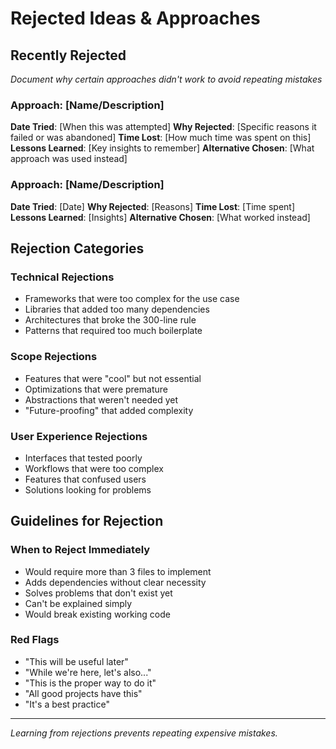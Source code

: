 # Rejected Ideas & Approaches

## Recently Rejected
*Document why certain approaches didn't work to avoid repeating mistakes*

### Approach: [Name/Description]
**Date Tried**: [When this was attempted]
**Why Rejected**: [Specific reasons it failed or was abandoned]
**Time Lost**: [How much time was spent on this]
**Lessons Learned**: [Key insights to remember]
**Alternative Chosen**: [What approach was used instead]

### Approach: [Name/Description]
**Date Tried**: [Date]
**Why Rejected**: [Reasons]
**Time Lost**: [Time spent]
**Lessons Learned**: [Insights]
**Alternative Chosen**: [What worked instead]

## Rejection Categories

### Technical Rejections
- Frameworks that were too complex for the use case
- Libraries that added too many dependencies
- Architectures that broke the 300-line rule
- Patterns that required too much boilerplate

### Scope Rejections
- Features that were "cool" but not essential
- Optimizations that were premature
- Abstractions that weren't needed yet
- "Future-proofing" that added complexity

### User Experience Rejections
- Interfaces that tested poorly
- Workflows that were too complex
- Features that confused users
- Solutions looking for problems

## Guidelines for Rejection

### When to Reject Immediately
- Would require more than 3 files to implement
- Adds dependencies without clear necessity
- Solves problems that don't exist yet
- Can't be explained simply
- Would break existing working code

### Red Flags
- "This will be useful later"
- "While we're here, let's also..."
- "This is the proper way to do it"
- "All good projects have this"
- "It's a best practice"

---
*Learning from rejections prevents repeating expensive mistakes.*